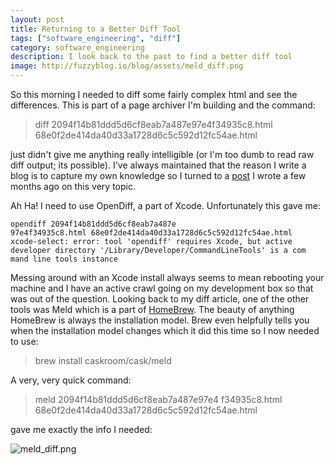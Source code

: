 ```yaml
---
layout: post
title: Returning to a Better Diff Tool
tags: ["software_engineering", "diff"]
category: software_engineering
description: I look back to the past to find a better diff tool
image: http://fuzzyblog.io/blog/assets/meld_diff.png
---
```

So this morning I needed to diff some fairly complex html and see the differences. This is part of a page archiver I'm building and the command:

> diff 2094f14b81ddd5d6cf8eab7a487e97e4f34935c8.html 68e0f2de414da40d33a1728d6c5c592d12fc54ae.html

just didn't give me anything really intelligible (or I'm too dumb to read raw diff output; its possible).  I've always maintained that the reason I write a blog is to capture my own knowledge so I turned to a [post](http://fuzzyblog.io/blog/software_engineering/2017/02/07/on-merging-files-diff-alternatives-on-the-mac.html) I wrote a few months ago on this very topic.

Ah Ha!  I need to use OpenDiff, a part of Xcode.  Unfortunately this gave me:

    opendiff 2094f14b81ddd5d6cf8eab7a487e
    97e4f34935c8.html 68e0f2de414da40d33a1728d6c5c592d12fc54ae.html
    xcode-select: error: tool 'opendiff' requires Xcode, but active developer directory '/Library/Developer/CommandLineTools' is a com
    mand line tools instance
    
Messing around with an Xcode install always seems to mean rebooting your machine and I have an active crawl going on my development box so that was out of the question.  Looking back to my diff article, one of the other tools was Meld which is a part of [HomeBrew](https://brew.sh/).  The beauty of anything HomeBrew is always the installation model.  Brew even helpfully tells you when the installation model changes which it did this time so I now needed to use:

> brew install caskroom/cask/meld

A very, very quick command:

>  meld 2094f14b81ddd5d6cf8eab7a487e97e4
f34935c8.html 68e0f2de414da40d33a1728d6c5c592d12fc54ae.html

gave me exactly the info I needed:

![meld_diff.png](/blog/assets/meld_diff.png)
